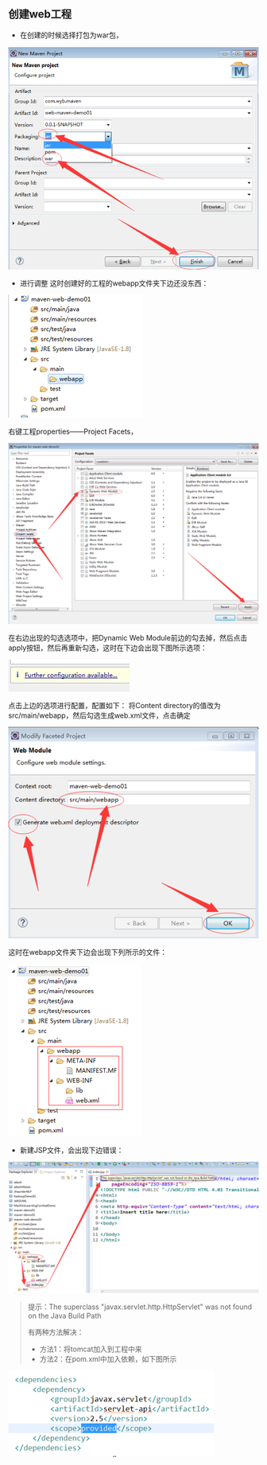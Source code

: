 ## 创建web工程

* 在创建的时候选择打包为war包，

![](img/m_01.png)

* 进行调整
这时创建好的工程的webapp文件夹下边还没东西：

![](img/m_02.png)

右键工程properties——Project Facets，

![](img/m_03.png)

在右边出现的勾选选项中，把Dynamic Web Module前边的勾去掉，然后点击apply按钮，然后再重新勾选，这时在下边会出现下图所示选项：

![](img/m_04.png)

点击上边的选项进行配置，配置如下：
将Content directory的值改为src/main/webapp，然后勾选生成web.xml文件，点击确定

![](img/m_05.png)

这时在webapp文件夹下边会出现下列所示的文件：

![](img/m_06.png)

* 新建JSP文件，会出现下边错误：

![](img/m_07.png)

> 提示：The superclass "javax.servlet.http.HttpServlet" was not found on the Java Build Path
> 
> 有两种方法解决：
> * 方法1：将tomcat加入到工程中来
> * 方法2：在pom.xml中加入依赖，如下图所示

![](img/m_08.png)
